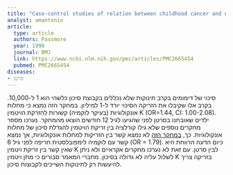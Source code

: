 ```yaml
---
title: "Case-control studies of relation between childhood cancer and neonatal vitamin K administration"
analyst: amantonio
article:
  type: article
  authors: Passmore
  year: 1998
  journal: BMJ
  link: https://www.ncbi.nlm.nih.gov/pmc/articles/PMC2665454
  pubmed: PMC2665454
diseases:
- סרטן
---
```


סיכוי של דימומים בקרב תינוקות שלא נכללים בקבוצת סיכון כלשהי הוא 1 ל-10,000. בקרב אלו שקיבלו את הזריקה הסיכוי יורד ל-1 למיליון.
במחקר הזה נמצא כי מחלות אונקולוגיות (בעיקר לוקמיה) קשורות להזרקת הויטמין K
(OR=1.44, CI: 1.00-2.08). ילדים שאובחנו בסרטן לפני שהגיעו לגיל 12 חודשים הוצאו מהמחקר.
נערכו מספר מחקרים נוספים שלא גילו קורלציה בין זריקת הויטמין להגדלת סיכון של מחלות אונקולוגיות. כך, [במחקר הזה](https://www.ncbi.nlm.nih.gov/pmc/articles/PMC2665412) לא נמצא קשר בין הזריקות למחלות אונקולוגיות, אך נמצא קשר עם לוקמיה לימפובלסטית חריפה לפני גיל 6 (OR = 1.79).
כיום הדעה הרווחת היא שאין קשר בין זריקת ויטמין K לבין סרטן. עם זאת לא נערכו מחקרים אקראיים ולא ניתן לשלול עליה לא גדולה בסיכון. מחברי המאמר סבורים כי מתן ויטמין K בזריקה צריך להיעשות רק לתינוקות השייכים לקבוצות סיכון.
